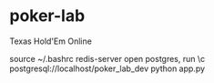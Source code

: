 # poker-lab
Texas Hold'Em Online

source ~/.bashrc
redis-server
open postgres, run \c postgresql://localhost/poker_lab_dev
python app.py
